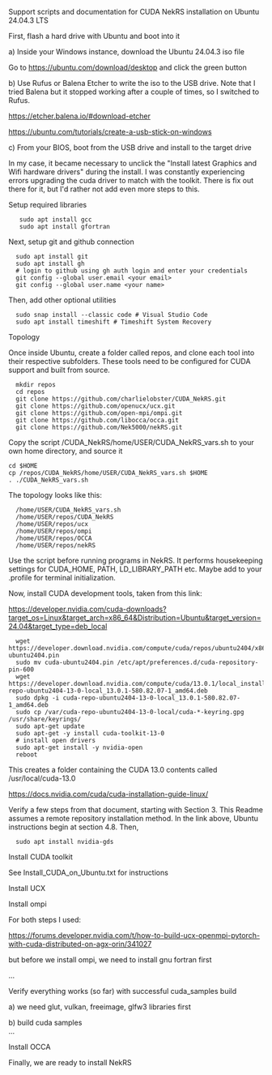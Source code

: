 Support scripts and documentation for CUDA NekRS installation on Ubuntu 24.04.3 LTS

First, flash a hard drive with Ubuntu and boot into it

  a) Inside your Windows instance, download the Ubuntu 24.04.3 iso file

  Go to https://ubuntu.com/download/desktop and click the green button

  b) Use Rufus or Balena Etcher to write the iso to the USB drive. Note that I tried Balena but it stopped working after a couple of times, so I switched to Rufus.
  
  https://etcher.balena.io/#download-etcher
  
  https://ubuntu.com/tutorials/create-a-usb-stick-on-windows

  c) From your BIOS, boot from the USB drive and install to the target drive

  In my case, it became necessary to unclick the "Install latest Graphics and Wifi hardware drivers" during the install.
  I was constantly experiencing errors upgrading the cuda driver to match with the toolkit. 
  There is fix out there for it, but I'd rather not add even more steps to this.

Setup required libraries
       
       sudo apt install gcc
       sudo apt install gfortran

Next, setup git and github connection

      sudo apt install git         
      sudo apt install gh         
      # login to github using gh auth login and enter your credentials
      git config --global user.email <your email>
      git config --global user.name <your name>

Then, add other optional utilities
   
      sudo snap install --classic code # Visual Studio Code
      sudo apt install timeshift # Timeshift System Recovery

Topology

Once inside Ubuntu, create a folder called repos, and clone each tool into their respective subfolders. These tools need to be configured for CUDA support and built from source.

      mkdir repos
      cd repos
      git clone https://github.com/charlielobster/CUDA_NekRS.git
      git clone https://github.com/openucx/ucx.git
      git clone https://github.com/open-mpi/ompi.git
      git clone https://github.com/libocca/occa.git
      git clone https://github.com/Nek5000/nekRS.git
      
Copy the script /CUDA_NekRS/home/USER/CUDA_NekRS_vars.sh to your own home directory, and source it

    cd $HOME
    cp /repos/CUDA_NekRS/home/USER/CUDA_NekRS_vars.sh $HOME
    . ./CUDA_NekRS_vars.sh       

The topology looks like this:

      /home/USER/CUDA_NekRS_vars.sh
      /home/USER/repos/CUDA_NekRS
      /home/USER/repos/ucx
      /home/USER/repos/ompi
      /home/USER/repos/OCCA
      /home/USER/repos/nekRS
      
Use the script before running programs in NekRS. It performs housekeeping settings for CUDA_HOME, PATH, LD_LIBRARY_PATH etc. Maybe add to your .profile for terminal initialization. 

Now, install CUDA development tools, taken from this link:

https://developer.nvidia.com/cuda-downloads?target_os=Linux&target_arch=x86_64&Distribution=Ubuntu&target_version=24.04&target_type=deb_local
    
      wget https://developer.download.nvidia.com/compute/cuda/repos/ubuntu2404/x86_64/cuda-ubuntu2404.pin
      sudo mv cuda-ubuntu2404.pin /etc/apt/preferences.d/cuda-repository-pin-600
      wget https://developer.download.nvidia.com/compute/cuda/13.0.1/local_installers/cuda-repo-ubuntu2404-13-0-local_13.0.1-580.82.07-1_amd64.deb
      sudo dpkg -i cuda-repo-ubuntu2404-13-0-local_13.0.1-580.82.07-1_amd64.deb
      sudo cp /var/cuda-repo-ubuntu2404-13-0-local/cuda-*-keyring.gpg /usr/share/keyrings/
      sudo apt-get update
      sudo apt-get -y install cuda-toolkit-13-0
      # install open drivers
      sudo apt-get install -y nvidia-open
      reboot

This creates a folder containing the CUDA 13.0 contents called /usr/local/cuda-13.0

https://docs.nvidia.com/cuda/cuda-installation-guide-linux/

Verify a few steps from that document, starting with Section 3. This Readme assumes a remote repository installation method. In the link above, Ubuntu instructions begin at section 4.8. Then,
      
      sudo apt install nvidia-gds


Install CUDA toolkit
      
See Install_CUDA_on_Ubuntu.txt for instructions

Install UCX

Install ompi

For both steps I used:

https://forums.developer.nvidia.com/t/how-to-build-ucx-openmpi-pytorch-with-cuda-distributed-on-agx-orin/341027


but before we install ompi, we need to install gnu fortran first

...

Verify everything works (so far) with successful cuda_samples build

  a) we need glut, vulkan, freeimage, glfw3 libraries first

  b) build cuda samples        
  ...

Install OCCA


Finally, we are ready to install NekRS

